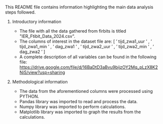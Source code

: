 This README file contains information highlighting the main data analysis steps followed.


1. Introductory information
   - The file with all the data gathered from firbits is titled "IER_Ftibit_Data_2024.csv".
   - The columns of interest in the dataset file are: [ ’ tijd_zwa1_uur ’ , ’ tijd_zwa1_min ’ , ’ dag_zwa1 ’ , ’ tijd_zwa2_uur ’ , ’ tijd_zwa2_min ’ , ’ dag_zwa2 ’ ]
   - A complete description of all variables can be found in the following file: https://drive.google.com/file/d/16BaDtD3aBvu9bijzOY2Mq_pLzX8K2NiS/view?usp=sharing

2. Methodological information
   - The data from the aforementioned columns were processed using PYTHON.
   - Pandas library was imported to read and process the data.
   - Numpy library was imported to perform calculations.
   - Matplotlib library was imported to graph the results from the calculations.

